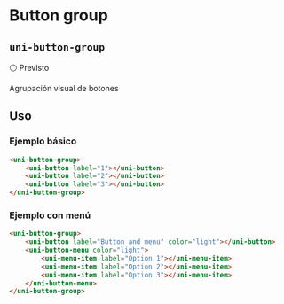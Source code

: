 Button group
===================
`uni-button-group`
---
:white_circle: Previsto

Agrupación visual de botones

## Uso

### Ejemplo básico

```html
<uni-button-group>
    <uni-button label="1"></uni-button>
    <uni-button label="2"></uni-button>
    <uni-button label="3"></uni-button>
</uni-button-group>
```

### Ejemplo con menú

```html
<uni-button-group>
    <uni-button label="Button and menu" color="light"></uni-button>
    <uni-button-menu color="light">
        <uni-menu-item label="Option 1"></uni-menu-item>
        <uni-menu-item label="Option 2"></uni-menu-item>
        <uni-menu-item label="Option 3"></uni-menu-item>
    </uni-button-menu>
</uni-button-group>
```
